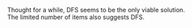 Thought for a while, DFS seems to be the only viable solution.\
The limited number of items also suggests DFS.
